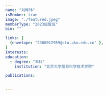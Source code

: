 ```yaml
---
name: "刘晔玮"
isMember: true
image: "./featured.jpeg"
memberType: "2023级智班"
bio: ""

links: [
  {envelope: "2300012959@stu.pku.edu.cn" },
]
interests:
education:
  - degree: "本科"
    institution: "北京大学信息科学技术学院"

publications:
  

---
```


